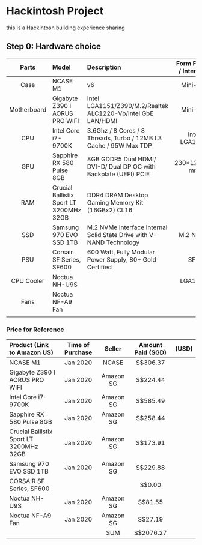 # Hackintosh Project

this is a Hackintosh building experience sharing

## Step 0: Hardware choice

| Parts | Model | Description | Form Factor / Interface |
| :---: | :--- | :--- | :---: |
| Case | NCASE M1 | v6 | Mini-ITX |
| Motherboard | Gigabyte Z390 I AORUS PRO WIFI | Intel LGA1151/Z390/M.2/Realtek ALC1220-Vb/Intel GbE LAN/HDMI | Mini-ITX |
| CPU | Intel Core i7-9700K | 3.6Ghz / 8 Cores / 8 Threads, Turbo / 12MB L3 Cache / 95W Max TDP | Intel LGA1151 |
| GPU | Sapphire RX 580 Pulse 8GB | 8GB GDDR5 Dual HDMI/ DVI-D/ Dual DP OC with Backplate (UEFI) PCIE | 230\*125\*40 mm |
| RAM | Crucial Ballistix Sport LT 3200MHz 32GB | DDR4 DRAM Desktop Gaming Memory Kit (16GBx2) CL16 |  |
| SSD | Samsung 970 EVO SSD 1TB | M.2 NVMe Interface Internal Solid State Drive with V-NAND Technology | M.2 NVMe |
| PSU | Corsair SF Series, SF600 | 600 Watt, Fully Modular Power Supply, 80+ Gold Certified | SFX |
| CPU Cooler | Noctua NH-U9S | []() | LGA115X |
| Fans | Noctua NF-A9 Fan | []() |  |
|  |  |



### Price for Reference
| Product (Link to Amazon US) | Time of Purchase | Seller | Amount Paid (SGD) | (USD) |
| :--- | :---: | :---: | :---: | :---: |
| NCASE M1 | Jan 2020 | NCASE | S$306.37 |
| Gigabyte Z390 I AORUS PRO WIFI | Jan 2020 | Amazon SG | S$224.44 |
| Intel Core i7-9700K | Jan 2020 | Amazon SG | S$585.49 |
| Sapphire RX 580 Pulse 8GB | Jan 2020 | Amazon SG | S$258.44 |
| Crucial Ballistix Sport LT 3200MHz 32GB | Jan 2020 | Amazon SG | S$173.91 |
| Samsung 970 EVO SSD 1TB | Jan 2020 | Amazon SG | S$229.88 |
| CORSAIR SF Series, SF600 |  |  | S$0.00 |
| Noctua NH-U9S | Jan 2020 | Amazon SG | S$81.55 |
| Noctua NF-A9 Fan | Jan 2020 | Amazon SG | S$27.19 |
| | | SUM | S$2076.27 |
